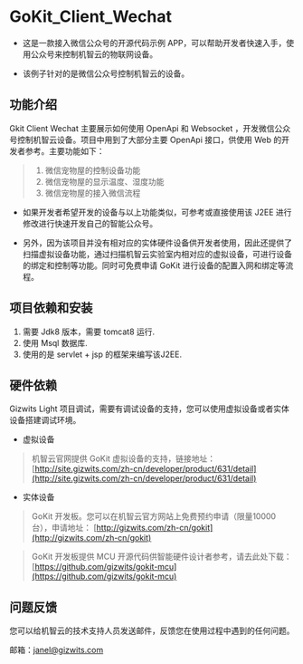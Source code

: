 # GoKit_Client_Wechat

* 这是一款接入微信公众号的开源代码示例 APP，可以帮助开发者快速入手，使用公众号来控制机智云的物联网设备。

* 该例子针对的是微信公众号控制机智云的设备。

## 功能介绍

 Gkit Client Wechat 主要展示如何使用 OpenApi 和 Websocket ，开发微信公众号控制机智云设备。项目中用到了大部分主要 OpenApi 接口，供使用 Web 的开发者参考。主要功能如下：
> 1. 微信宠物屋的控制设备功能
> 2. 微信宠物屋的显示温度、湿度功能
> 3. 微信宠物屋的接入微信流程
	

* 如果开发者希望开发的设备与以上功能类似，可参考或直接使用该 J2EE 进行修改进行快速开发自己的智能公众号。

* 另外，因为该项目并没有相对应的实体硬件设备供开发者使用，因此还提供了扫描虚拟设备功能，通过扫描机智云实验室内相对应的虚拟设备，可进行设备的绑定和控制等功能。同时可免费申请 GoKit 进行设备的配置入网和绑定等流程。

## 项目依赖和安装

1. 需要 Jdk8 版本，需要 tomcat8 运行.
2. 使用 Msql 数据库.
3. 使用的是 servlet + jsp 的框架来编写该J2EE.

## 硬件依赖

Gizwits Light 项目调试，需要有调试设备的支持，您可以使用虚拟设备或者实体设备搭建调试环境。

* 虚拟设备

>机智云官网提供 GoKit 虚拟设备的支持，链接地址：[http://site.gizwits.com/zh-cn/developer/product/631/detail](http://site.gizwits.com/zh-cn/developer/product/631/detail)

* 实体设备

>GoKit 开发板。您可以在机智云官方网站上免费预约申请（限量10000台），申请地址：
[http://gizwits.com/zh-cn/gokit](http://gizwits.com/zh-cn/gokit)
        
>GoKit 开发板提供 MCU 开源代码供智能硬件设计者参考，请去此处下载：
[https://github.com/gizwits/gokit-mcu](https://github.com/gizwits/gokit-mcu)

## 问题反馈

您可以给机智云的技术支持人员发送邮件，反馈您在使用过程中遇到的任何问题。

邮箱：[janel@gizwits.com](mailto:janel@gizwits.com?subject=Gokit微信端技术问题)

